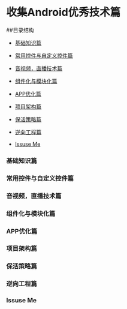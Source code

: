 # 收集Android优秀技术篇


##目录结构

- [基础知识篇](#1.0.0)

- [常用控件与自定义控件篇](#2.0.0)

- [音视频，直播技术篇](#3.0.0)

- [组件化与模块化篇](#4.0.0)

- [APP优化篇](#5.0.0)

- [项目架构篇](#6.0.0)

- [保活策略篇](#7.0.0)

- [逆向工程篇](#8.0.0)

- [Issuse Me](#9.0.0)



<h3 id="1.0.0"> 基础知识篇</h3>


<h3 id="2.0.0">常用控件与自定义控件篇</h3>

<h3 id="3.0.0">音视频，直播技术篇</h3>

<h3 id="4.0.0">组件化与模块化篇</h3>

<h3 id="5.0.0">APP优化篇</h3>

<h3 id="6.0.0">项目架构篇</h3>

<h3 id="7.0.0">保活策略篇</h3>

<h3 id="8.0.0">逆向工程篇</h3>

<h3 id="9.0.0">Issuse Me</h3>
